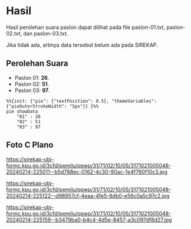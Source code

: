 # Hasil

Hasil perolehan suara paslon dapat dilihat pada file paslon-01.txt, paslon-02.txt, dan paslon-03.txt.

Jika tidak ada, artinya data tersebut belum ada pada SIREKAP.

## Perolehan Suara

 * Paslon 01: **26**.
 * Paslon 02: **51**.
 * Paslon 03: **97**.

```mermaid
%%{init: {"pie": {"textPosition": 0.5}, "themeVariables": {"pieOuterStrokeWidth": "5px"}} }%%
pie showData
    "01" : 26
    "02" : 51
    "03" : 97
```
## Foto C Plano

https://sirekap-obj-formc.kpu.go.id/3cfd/pemilu/ppwp/31/71/02/10/05/3171021005048-20240214-225011--b5d788ec-0162-4c30-90ac-1e4f760f10c3.jpg

https://sirekap-obj-formc.kpu.go.id/3cfd/pemilu/ppwp/31/71/02/10/05/3171021005048-20240214-225122--d98957cf-4eaa-4fe5-8db0-e56c0a5c97c2.jpg

https://sirekap-obj-formc.kpu.go.id/3cfd/pemilu/ppwp/31/71/02/10/05/3171021005048-20240214-225159--b3479ba0-b4c4-4d5e-8457-a3c097df8d27.jpg
